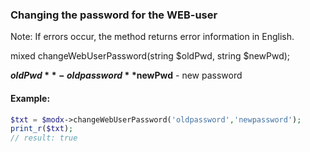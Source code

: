 ### Changing the password for the WEB-user
Note: If errors occur, the method returns error information in English.

mixed changeWebUserPassword(string $oldPwd, string $newPwd);

**$oldPwd** - old password
**$newPwd** - new password

#### Example:

````php
$txt = $modx->changeWebUserPassword('oldpassword','newpassword');
print_r($txt);
// result: true
````


